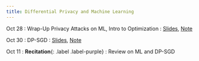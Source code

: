 ```yaml
---
title: Differential Privacy and Machine Learning
---
```

Oct 28
: Wrap-Up Privacy Attacks on ML, Intro to Optimization
  : [Slides](https://drive.google.com/file/d/1ofQTS5HEs-U9o_IQm0ZEIJiTsAmFRfSg/view?usp=sharing), [Note](https://drive.google.com/file/d/1D3QxPjgH53SoTQ6eFbLeAFWoCm4tQ0rk/view?usp=sharing)


Oct 30
: DP-SGD
  : [Slides](https://drive.google.com/file/d/1vlk5OWFfoSlVYGb9Jbn5C7CrTF7K2His/view?usp=sharing), [Note](https://drive.google.com/file/d/12lzXQLdDsoortS1_B5_uD8VorxpiA9hR/view?usp=sharing)

Oct 11
: **Recitation**{: .label .label-purple}
  : Review on ML and DP-SGD
  
<!-- 
Nov 2
: Differentially Private Machine Learning
  : [Slides](https://drive.google.com/file/d/1iNp6kIAbeYjGE2gCXCbHkZF3wShtC8dv/view?usp=sharing), [Membership inference paper](https://ieeexplore.ieee.org/iel7/7957740/7958557/07958568.pdf?casa_token=vjbnRmcU5mwAAAAA:1ajiHPa0taTuCavhMV_SXrZgCVzWQlI_M5AVikoogMCNRcTH9F6iYPy96M9xp3Y-ZJzKIWjl4Q), [Training Data extraction paper](https://www.usenix.org/system/files/sec21-carlini-extracting.pdf), [Homework 3](https://www.overleaf.com/read/hyjfxyqnhrjw#ee1f70)
 -->
